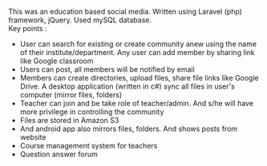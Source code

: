 This was an education based social media. Written using Laravel (php) framework, jQuery. Used mySQL database. <br>
Key points : <br>
<ul>
  <li>User can search for existing or create community anew using the name of their institute/department. Any user can add member by sharing link like Google classroom</li>
  <li>Users can post, all members will be notified by email</li>
  <li>Members can create directories, upload files, share file links like Google Drive. A desktop application (written in c#) sync all files in user's computer (mirror files, folders)</li>
  <li>Teacher can join and be take role of teacher/admin. And s/he will have more privilege in controlling the community</li>
  <li>Files are stored in Amazon S3</li>
  <li>And android app also mirrors files, folders. And shows posts from website</li>
  <li>Course management system for teachers</li>
  <li>Question answer forum</li>
</ul>
